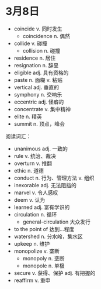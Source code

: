 # 3月8日

- coincide v. 同时发生
  - coincidence n. 偶然
- collide v. 碰撞
  - collision n. 碰撞
- residence n. 居住
- resignation n. 辞呈
- eligible adj. 具有资格的
- paste n. 面糊 v. 粘贴
- vertical adj. 垂直的
- symphony n. 交响乐
- eccentric adj. 怪癖的
- concentrate v. 集中精神
- elite n. 精英
- summit n. 顶点，峰会

阅读词汇：

- unanimous adj. 一致的
- rule v. 统治、裁决
- overturn v. 推翻
- ethic n. 道德
- conduct n. 行为、管理方法 v. 组织
- inexorable adj. 无法阻挡的
- marvel v. 令人感叹
- deem v. 认为
- learned adj. 富有学识的
- circulation n. 循环
  - general-circulation 大众发行
- to the point of 达到...程度
- watershed n. 分水岭，集水区
- upkeep n. 维护
- monopolize v. 垄断
  - monopoly n. 垄断
  - monopole n. 单极
- secure v. 获得、保护 adj. 有把握的
- reaffirm v. 重申
